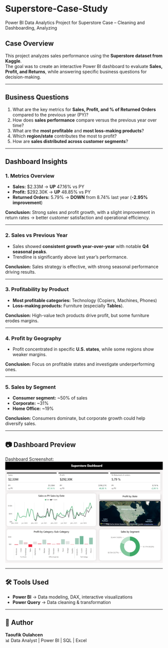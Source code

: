 # Superstore-Case-Study
Power BI Data Analytics Project for Superstore Case – Cleaning and Dashboarding, Analyzing

##  Case Overview
This project analyzes sales performance using the **Superstore dataset from Kaggle**.  
The goal was to create an interactive Power BI dashboard to evaluate **Sales, Profit, and Returns**, while answering specific business questions for decision-making.

---

##  Business Questions
1. What are the key metrics for **Sales, Profit, and % of Returned Orders** compared to the previous year (PY)?  
2. How does **sales performance** compare versus the previous year over time?  
3. What are the **most profitable** and **most loss-making products**?  
4. Which **region/state** contributes the most to profit?  
5. How are **sales distributed across customer segments**?  

---

##  Dashboard Insights

### 1. Metrics Overview
- **Sales:** $2.33M → **UP** 47.16% vs PY  
- **Profit:** $292.30K → **UP** 48.85% vs PY  
- **Returned Orders:** 5.79% → **DOWN** from 8.74% last year (**-2.95% improvement**)  

 **Conclusion:** Strong sales and profit growth, with a slight improvement in return rates → better customer satisfaction and operational efficiency.  

---

### 2. Sales vs Previous Year
- Sales showed **consistent growth year-over-year** with notable **Q4 seasonal peaks**.  
- Trendline is significantly above last year’s performance.  

 **Conclusion:** Sales strategy is effective, with strong seasonal performance driving results.  

---

### 3. Profitability by Product
- **Most profitable categories:** Technology (Copiers, Machines, Phones)  
- **Loss-making products:** Furniture (especially **Tables**).  

 **Conclusion:** High-value tech products drive profit, but some furniture erodes margins.  

---

### 4. Profit by Geography
- Profit concentrated in specific **U.S. states**, while some regions show weaker margins.  

 **Conclusion:** Focus on profitable states and investigate underperforming ones.  

---

### 5. Sales by Segment
- **Consumer segment:** ~50% of sales  
- **Corporate:** ~31%  
- **Home Office:** ~19%  

 **Conclusion:** Consumers dominate, but corporate growth could help diversify sales.  

---

## 📷 Dashboard Preview
Dashboard Screenshot:  
![Superstore Dashboard](./Dashboard%20Superstore%20case..png)  
 

---

## 🛠️ Tools Used
- **Power BI** → Data modeling, DAX, interactive visualizations  
- **Power Query** → Data cleaning & transformation  

---

## 👤 Author
**Taoufik Oulahcen**  
📊 Data Analyst | Power BI | SQL | Excel  
